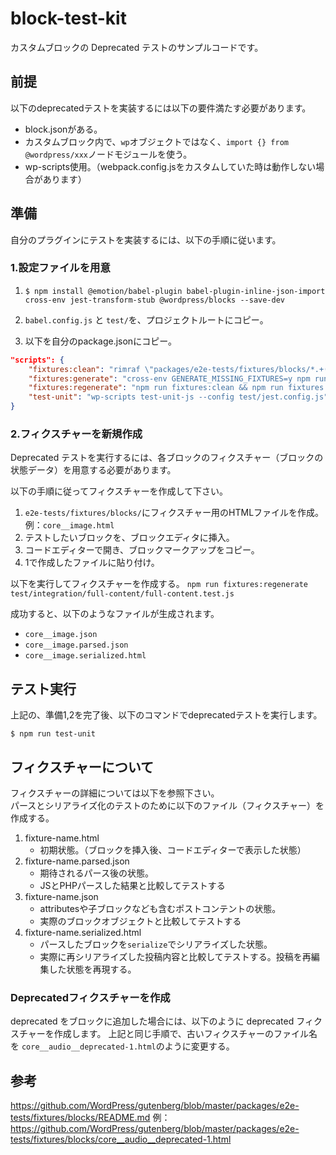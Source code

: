 # block-test-kit
カスタムブロックの Deprecated テストのサンプルコードです。

## 前提
以下のdeprecatedテストを実装するには以下の要件満たす必要があります。
- block.jsonがある。
- カスタムブロック内で、`wp`オブジェクトではなく、`import {} from @wordpress/xxx`ノードモジュールを使う。
- wp-scripts使用。（webpack.config.jsをカスタムしていた時は動作しない場合があります）

## 準備

自分のプラグインにテストを実装するには、以下の手順に従います。

### 1.設定ファイルを用意

1. `$ npm install @emotion/babel-plugin babel-plugin-inline-json-import cross-env jest-transform-stub @wordpress/blocks --save-dev`

2. `babel.config.js` と `test/`を、プロジェクトルートにコピー。

3. 以下を自分のpackage.jsonにコピー。
```package.json
"scripts": {
	"fixtures:clean": "rimraf \"packages/e2e-tests/fixtures/blocks/*.+(json|serialized.html)\"",
	"fixtures:generate": "cross-env GENERATE_MISSING_FIXTURES=y npm run test-unit",
	"fixtures:regenerate": "npm run fixtures:clean && npm run fixtures:generate",
	"test-unit": "wp-scripts test-unit-js --config test/jest.config.js"
}	
```

### 2.フィクスチャーを新規作成

Deprecated テストを実行するには、各ブロックのフィクスチャー（ブロックの状態データ）を用意する必要があります。

以下の手順に従ってフィクスチャーを作成して下さい。

1. `e2e-tests/fixtures/blocks/`にフィクスチャー用のHTMLファイルを作成。例：`core__image.html`
2. テストしたいブロックを、ブロックエディタに挿入。
3. コードエディターで開き、ブロックマークアップをコピー。
4. 1で作成したファイルに貼り付け。

以下を実行してフィクスチャーを作成する。
`npm run fixtures:regenerate test/integration/full-content/full-content.test.js`

成功すると、以下のようなファイルが生成されます。
- `core__image.json`
- `core__image.parsed.json`
- `core__image.serialized.html`

## テスト実行
上記の、準備1,2を完了後、以下のコマンドでdeprecatedテストを実行します。

`$ npm run test-unit`


## フィクスチャーについて
フィクスチャーの詳細については以下を参照下さい。  
パースとシリアライズ化のテストのために以下のファイル（フィクスチャー）を作成する。

1. fixture-name.html 
    - 初期状態。（ブロックを挿入後、コードエディターで表示した状態）
3. fixture-name.parsed.json
    - 期待されるパース後の状態。
    - JSとPHPパースした結果と比較してテストする
5. fixture-name.json
    - attributesや子ブロックなども含むポストコンテントの状態。
    - 実際のブロックオブジェクトと比較してテストする
7. fixture-name.serialized.html
    - パースしたブロックを`serialize`でシリアライズした状態。
    - 実際に再シリアライズした投稿内容と比較してテストする。投稿を再編集した状態を再現する。
    
### Deprecatedフィクスチャーを作成
deprecated をブロックに追加した場合には、以下のように deprecated フィクスチャーを作成します。
上記と同じ手順で、古いフィクスチャーのファイル名を `core__audio__deprecated-1.html`のように変更する。


## 参考
https://github.com/WordPress/gutenberg/blob/master/packages/e2e-tests/fixtures/blocks/README.md
例：https://github.com/WordPress/gutenberg/blob/master/packages/e2e-tests/fixtures/blocks/core__audio__deprecated-1.html

